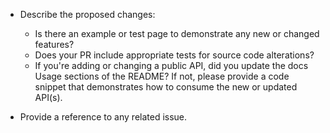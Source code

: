 - Describe the proposed changes:

  - Is there an example or test page to demonstrate any new or changed features?
  - Does your PR include appropriate tests for source code alterations?
  - If you're adding or changing a public API, did you update the docs Usage sections of the README? If not, please provide a code snippet that demonstrates how to consume the new or updated API(s).

- Provide a reference to any related issue.
